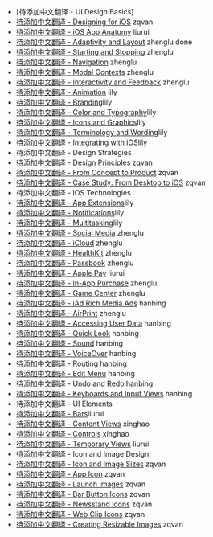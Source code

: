 - [待添加中文翻译 - UI Design Basics]
 - [待添加中文翻译 - Designing for iOS](designing-for-ios.md) zqvan
 - [待添加中文翻译 - iOS App Anatomy](ios-app-anatomy.md) liurui
 - [待添加中文翻译 - Adaptivity and Layout](adaptivity-and-layout.md) zhenglu done
 - [待添加中文翻译 - Starting and Stopping](starting-and-stopping.md) zhenglu
 - [待添加中文翻译 - Navigation](navigation.md) zhenglu
 - [待添加中文翻译 - Modal Contexts](modal-contexts.md) zhenglu
 - [待添加中文翻译 - Interactivity and Feedback](interactivity-and-feedback.md) zhenglu
 - [待添加中文翻译 - Animation](animation.md) lily
 - [待添加中文翻译 - Branding](branding.md)lily
 - [待添加中文翻译 - Color and Typography](color-and-typography.md)lily
 - [待添加中文翻译 - Icons and Graphics](icons-and-graphics.md)lily
 - [待添加中文翻译 - Terminology and Wording](terminology-and-wording.md)lily
 - [待添加中文翻译 - Integrating with iOS](integrating-with-ios.md)lily
- 待添加中文翻译 - Design Strategies
 - [待添加中文翻译 - Design Principles](design-principles.md) zqvan
 - [待添加中文翻译 - From Concept to Product](from-concept-to-product.md) zqvan
 - [待添加中文翻译 - Case Study: From Desktop to iOS](from-desktop-to-ios.md) zqvan
- 待添加中文翻译 - iOS Technologies
 - [待添加中文翻译 - App Extensions](extensions.md)lily
 - [待添加中文翻译 - Notifications](notifications.md)lily
 - [待添加中文翻译 - Multitasking](multitasking.md)lily
 - [待添加中文翻译 - Social Media](social-media.md) zhenglu
 - [待添加中文翻译 - iCloud](icloud.md) zhenglu
 - [待添加中文翻译 - HealthKit](healthkit.md) zhenglu
 - [待添加中文翻译 - Passbook](passbook.md) zhenglu
 - [待添加中文翻译 - Apple Pay](apple-pay.md) liurui
 - [待添加中文翻译 - In-App Purchase](in-app-purchase.md) zhenglu
 - [待添加中文翻译 - Game Center](game-center.md) zhenglu
 - [待添加中文翻译 - iAd Rich Media Ads](iad-rich-media-ads.md) hanbing
 - [待添加中文翻译 - AirPrint](airprint.md) zhenglu
 - [待添加中文翻译 - Accessing User Data](accessing-user-data.md) hanbing
 - [待添加中文翻译 - Quick Look](quick-look.md) hanbing
 - [待添加中文翻译 - Sound](sound.md) hanbing
 - [待添加中文翻译 - VoiceOver](voiceover.md) hanbing
 - [待添加中文翻译 - Routing](routing.md) hanbing
 - [待添加中文翻译 - Edit Menu](edit-menu.md) hanbing
 - [待添加中文翻译 - Undo and Redo](undo-and-redo.md) hanbing
 - [待添加中文翻译 - Keyboards and Input Views](keyboards-and-input-views.md) hanbing
- 待添加中文翻译 - UI Elements
 - [待添加中文翻译 - Bars](bars.md)liurui
 - [待添加中文翻译 - Content Views](content-views.md) xinghao
 - [待添加中文翻译 - Controls](controls.md) xinghao
 - [待添加中文翻译 - Temporary Views](temporary-views.md) liurui
- 待添加中文翻译 - Icon and Image Design
 - [待添加中文翻译 - Icon and Image Sizes](icon-and-image-sizes.md) zqvan
 - [待添加中文翻译 - App Icon](app-icon.md) zqvan
 - [待添加中文翻译 - Launch Images](launch-images.md) zqvan
 - [待添加中文翻译 - Bar Button Icons](bar-button-icons.md) zqvan
 - [待添加中文翻译 - Newsstand Icons](newsstand-icons.md) zqvan
 - [待添加中文翻译 - Web Clip Icons](web-clip-icons.md) zqvan
 - [待添加中文翻译 - Creating Resizable Images](creating-resizable-images.md) zqvan
